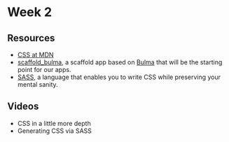 # Week 2

## Resources

* [CSS at MDN](https://developer.mozilla.org/en-US/docs/Web/CSSpra)
* [scaffold_bulma](https://bitbucket.org/luca_de_alfaro/scaffold_bulma/), a scaffold app based on [Bulma](https://bulma.io) that will be the starting point for our apps. 
* [SASS](https://sass-lang.com), a language that enables you to write CSS while preserving your mental sanity. 


## Videos

* CSS in a little more depth
* Generating CSS via SASS
